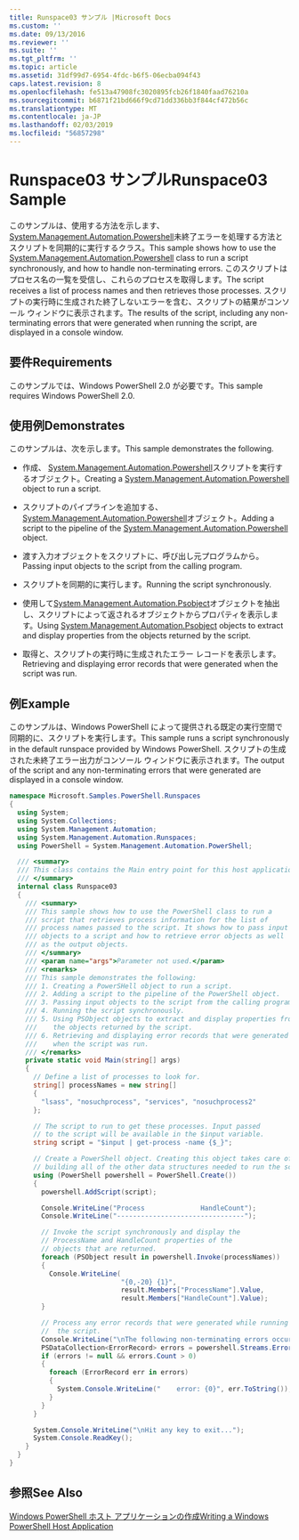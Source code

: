 ```yaml
---
title: Runspace03 サンプル |Microsoft Docs
ms.custom: ''
ms.date: 09/13/2016
ms.reviewer: ''
ms.suite: ''
ms.tgt_pltfrm: ''
ms.topic: article
ms.assetid: 31df99d7-6954-4fdc-b6f5-06ecba094f43
caps.latest.revision: 8
ms.openlocfilehash: fe513a47908fc3020895fcb26f1840faad76210a
ms.sourcegitcommit: b6871f21bd666f9cd71dd336bb3f844cf472b56c
ms.translationtype: MT
ms.contentlocale: ja-JP
ms.lasthandoff: 02/03/2019
ms.locfileid: "56857298"
---
```

# <a name="runspace03-sample"></a><span data-ttu-id="18de2-102">Runspace03 サンプル</span><span class="sxs-lookup"><span data-stu-id="18de2-102">Runspace03 Sample</span></span>

<span data-ttu-id="18de2-103">このサンプルは、使用する方法を示します、 [System.Management.Automation.Powershell](/dotnet/api/system.management.automation.powershell)未終了エラーを処理する方法とスクリプトを同期的に実行するクラス。</span><span class="sxs-lookup"><span data-stu-id="18de2-103">This sample shows how to use the [System.Management.Automation.Powershell](/dotnet/api/system.management.automation.powershell) class to run a script synchronously, and how to handle non-terminating errors.</span></span> <span data-ttu-id="18de2-104">このスクリプトはプロセス名の一覧を受信し、これらのプロセスを取得します。</span><span class="sxs-lookup"><span data-stu-id="18de2-104">The script receives a list of process names and then retrieves those processes.</span></span> <span data-ttu-id="18de2-105">スクリプトの実行時に生成された終了しないエラーを含む、スクリプトの結果がコンソール ウィンドウに表示されます。</span><span class="sxs-lookup"><span data-stu-id="18de2-105">The results of the script, including any non-terminating errors that were generated when running the script, are displayed in a console window.</span></span>

## <a name="requirements"></a><span data-ttu-id="18de2-106">要件</span><span class="sxs-lookup"><span data-stu-id="18de2-106">Requirements</span></span>

<span data-ttu-id="18de2-107">このサンプルでは、Windows PowerShell 2.0 が必要です。</span><span class="sxs-lookup"><span data-stu-id="18de2-107">This sample requires Windows PowerShell 2.0.</span></span>

## <a name="demonstrates"></a><span data-ttu-id="18de2-108">使用例</span><span class="sxs-lookup"><span data-stu-id="18de2-108">Demonstrates</span></span>

<span data-ttu-id="18de2-109">このサンプルは、次を示します。</span><span class="sxs-lookup"><span data-stu-id="18de2-109">This sample demonstrates the following.</span></span>

- <span data-ttu-id="18de2-110">作成、 [System.Management.Automation.Powershell](/dotnet/api/system.management.automation.powershell)スクリプトを実行するオブジェクト。</span><span class="sxs-lookup"><span data-stu-id="18de2-110">Creating a [System.Management.Automation.Powershell](/dotnet/api/system.management.automation.powershell) object to run a script.</span></span>

- <span data-ttu-id="18de2-111">スクリプトのパイプラインを追加する、 [System.Management.Automation.Powershell](/dotnet/api/system.management.automation.powershell)オブジェクト。</span><span class="sxs-lookup"><span data-stu-id="18de2-111">Adding a script to the pipeline of the [System.Management.Automation.Powershell](/dotnet/api/system.management.automation.powershell) object.</span></span>

- <span data-ttu-id="18de2-112">渡す入力オブジェクトをスクリプトに、呼び出し元プログラムから。</span><span class="sxs-lookup"><span data-stu-id="18de2-112">Passing input objects to the script from the calling program.</span></span>

- <span data-ttu-id="18de2-113">スクリプトを同期的に実行します。</span><span class="sxs-lookup"><span data-stu-id="18de2-113">Running the script synchronously.</span></span>

- <span data-ttu-id="18de2-114">使用して[System.Management.Automation.Psobject](/dotnet/api/System.Management.Automation.PSObject)オブジェクトを抽出し、スクリプトによって返されるオブジェクトからプロパティを表示します。</span><span class="sxs-lookup"><span data-stu-id="18de2-114">Using [System.Management.Automation.Psobject](/dotnet/api/System.Management.Automation.PSObject) objects to extract and display properties from the objects returned by the script.</span></span>

- <span data-ttu-id="18de2-115">取得と、スクリプトの実行時に生成されたエラー レコードを表示します。</span><span class="sxs-lookup"><span data-stu-id="18de2-115">Retrieving and displaying error records that were generated when the script was run.</span></span>

## <a name="example"></a><span data-ttu-id="18de2-116">例</span><span class="sxs-lookup"><span data-stu-id="18de2-116">Example</span></span>

<span data-ttu-id="18de2-117">このサンプルは、Windows PowerShell によって提供される既定の実行空間で同期的に、スクリプトを実行します。</span><span class="sxs-lookup"><span data-stu-id="18de2-117">This sample runs a script synchronously in the default runspace provided by Windows PowerShell.</span></span> <span data-ttu-id="18de2-118">スクリプトの生成された未終了エラー出力がコンソール ウィンドウに表示されます。</span><span class="sxs-lookup"><span data-stu-id="18de2-118">The output of the script and any non-terminating errors that were generated are displayed in a console window.</span></span>

```csharp
namespace Microsoft.Samples.PowerShell.Runspaces
{
  using System;
  using System.Collections;
  using System.Management.Automation;
  using System.Management.Automation.Runspaces;
  using PowerShell = System.Management.Automation.PowerShell;

  /// <summary>
  /// This class contains the Main entry point for this host application.
  /// </summary>
  internal class Runspace03
  {
    /// <summary>
    /// This sample shows how to use the PowerShell class to run a
    /// script that retrieves process information for the list of
    /// process names passed to the script. It shows how to pass input
    /// objects to a script and how to retrieve error objects as well
    /// as the output objects.
    /// </summary>
    /// <param name="args">Parameter not used.</param>
    /// <remarks>
    /// This sample demonstrates the following:
    /// 1. Creating a PowerSHell object to run a script.
    /// 2. Adding a script to the pipeline of the PowerShell object.
    /// 3. Passing input objects to the script from the calling program.
    /// 4. Running the script synchronously.
    /// 5. Using PSObject objects to extract and display properties from
    ///    the objects returned by the script.
    /// 6. Retrieving and displaying error records that were generated
    ///    when the script was run.
    /// </remarks>
    private static void Main(string[] args)
    {
      // Define a list of processes to look for.
      string[] processNames = new string[]
      {
        "lsass", "nosuchprocess", "services", "nosuchprocess2"
      };

      // The script to run to get these processes. Input passed
      // to the script will be available in the $input variable.
      string script = "$input | get-process -name {$_}";

      // Create a PowerShell object. Creating this object takes care of
      // building all of the other data structures needed to run the script.
      using (PowerShell powershell = PowerShell.Create())
      {
        powershell.AddScript(script);

        Console.WriteLine("Process              HandleCount");
        Console.WriteLine("--------------------------------");

        // Invoke the script synchronously and display the
        // ProcessName and HandleCount properties of the
        // objects that are returned.
        foreach (PSObject result in powershell.Invoke(processNames))
        {
          Console.WriteLine(
                            "{0,-20} {1}",
                            result.Members["ProcessName"].Value,
                            result.Members["HandleCount"].Value);
        }

        // Process any error records that were generated while running
        //  the script.
        Console.WriteLine("\nThe following non-terminating errors occurred:\n");
        PSDataCollection<ErrorRecord> errors = powershell.Streams.Error;
        if (errors != null && errors.Count > 0)
        {
          foreach (ErrorRecord err in errors)
          {
            System.Console.WriteLine("    error: {0}", err.ToString());
          }
        }
      }

      System.Console.WriteLine("\nHit any key to exit...");
      System.Console.ReadKey();
    }
  }
}
```

## <a name="see-also"></a><span data-ttu-id="18de2-119">参照</span><span class="sxs-lookup"><span data-stu-id="18de2-119">See Also</span></span>

[<span data-ttu-id="18de2-120">Windows PowerShell ホスト アプリケーションの作成</span><span class="sxs-lookup"><span data-stu-id="18de2-120">Writing a Windows PowerShell Host Application</span></span>](./writing-a-windows-powershell-host-application.md)